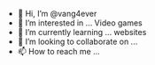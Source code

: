 - 👋 Hi, I’m @vang4ever
- 👀 I’m interested in ... Video games
- 🌱 I’m currently learning ... websites
- 💞️ I’m looking to collaborate on ...
- 📫 How to reach me ...

<!---
vang4ever/vang4ever is a ✨ special ✨ repository because its `README.md` (this file) appears on your GitHub profile.
You can click the Preview link to take a look at your changes.
--->
